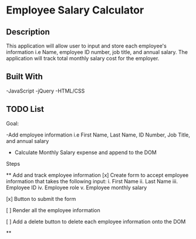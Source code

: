 # Employee Salary Calculator

## Description

This application will allow user to input and store each employee's information i.e Name, employee ID number, job title, and annual salary. The application will track total monthly salary cost for the employer.

## Built With

-JavaScript
-jQuery
-HTML/CSS

## TODO List

Goal:

-Add employee information i.e First Name, Last Name, ID Number, Job Title, and annual salary

- Calculate Monthly Salary expense and append to the DOM

Steps

\*\* Add and track employee information
[x] Create form to accept employee information that takes the following input:
i. First Name
ii. Last Name
iii. Employee ID
iv. Employee role
v. Employee monthly salary

[x] Button to submit the form

[ ] Render all the employee information

[ ] Add a delete button to delete each employee information onto the DOM

\*\*
